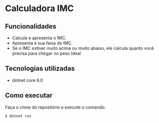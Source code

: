 # Calculadora IMC

## Funcionalidades 
- Calcula e apresenta o IMC.
- Apresenta a sua faixa de IMC.
- Se o IMC estiver muito acima ou muito abaixo, ele calcula quanto você precisa para chegar no peso Ideal

## Tecnologias utilizadas 

- dotnet core 6.0

## Como executar 
Faça o clone do repositório e execute o comando:

```
$ dotnet run
```